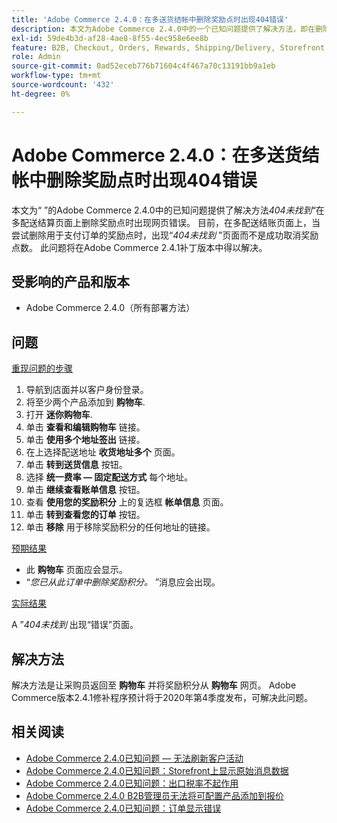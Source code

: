 ```yaml
---
title: 'Adobe Commerce 2.4.0：在多送货结帐中删除奖励点时出现404错误'
description: 本文为Adobe Commerce 2.4.0中的一个已知问题提供了解决方法，即在删除多配送结账页面上的奖励点时，出现“*404 Not Found*”网页错误。 目前，在多配送结账页面上，当尝试删除用于支付订单的奖励点时，会显示“*404 Not Found*”页面而不是成功的奖励点取消。 此问题将在Adobe Commerce 2.4.1补丁版本中得以解决。
exl-id: 59de4b3d-af28-4ae8-8f55-4ec958e6ee8b
feature: B2B, Checkout, Orders, Rewards, Shipping/Delivery, Storefront
role: Admin
source-git-commit: 0ad52eceb776b71604c4f467a70c13191bb9a1eb
workflow-type: tm+mt
source-wordcount: '432'
ht-degree: 0%

---
```


# Adobe Commerce 2.4.0：在多送货结帐中删除奖励点时出现404错误

本文为“ ”的Adobe Commerce 2.4.0中的已知问题提供了解决方法&#x200B;*404未找到*“在多配送结算页面上删除奖励点时出现网页错误。 目前，在多配送结账页面上，当尝试删除用于支付订单的奖励点时，出现“*404未找到* ”页面而不是成功取消奖励点数。 此问题将在Adobe Commerce 2.4.1补丁版本中得以解决。

## 受影响的产品和版本

* Adobe Commerce 2.4.0（所有部署方法）

## 问题

<u>重现问题的步骤</u>

1. 导航到店面并以客户身份登录。
1. 将至少两个产品添加到 **购物车**.
1. 打开 **迷你购物车**.
1. 单击 **查看和编辑购物车** 链接。
1. 单击 **使用多个地址签出** 链接。
1. 在上选择配送地址 **收货地址多个** 页面。
1. 单击 **转到送货信息** 按钮。
1. 选择 **统一费率 — 固定配送方式** 每个地址。
1. 单击 **继续查看账单信息** 按钮。
1. 查看 **使用您的奖励积分** 上的复选框 **帐单信息** 页面。
1. 单击 **转到查看您的订单** 按钮。
1. 单击 **移除** 用于移除奖励积分的任何地址的链接。

<u>预期结果</u>

* 此 **购物车** 页面应会显示。
* “*您已从此订单中删除奖励积分。* ”消息应会出现。

<u>实际结果</u>

A ”*404未找到* 出现“错误”页面。

## 解决方法

解决方法是让采购员返回至 **购物车** 并将奖励积分从 **购物车** 网页。 Adobe Commerce版本2.4.1修补程序预计将于2020年第4季度发布，可解决此问题。

## 相关阅读

* [Adobe Commerce 2.4.0已知问题 — 无法刷新客户活动](/help/troubleshooting/miscellaneous/magento-2-4-0-refresh-on-customer-activities-does-not-work.md)
* [Adobe Commerce 2.4.0已知问题：Storefront上显示原始消息数据](/help/troubleshooting/storefront/magento-2-4-0-issue-storefront-raw-message-data-display.md)
* [Adobe Commerce 2.4.0已知问题：出口税率不起作用](/help/troubleshooting/miscellaneous/magento-2-4-0-known-issue-export-tax-rates-does-not-work.md)
* [Adobe Commerce 2.4.0 B2B管理员无法将可配置产品添加到报价](/help/troubleshooting/miscellaneous/magento-2-4-0-b2b-admin-can-t-add-configurable-product-to-quote.md)
* [Adobe Commerce 2.4.0已知问题：订单显示错误](/help/troubleshooting/storefront/magento-2-4-0-known-issue-orders-display-error.md)
